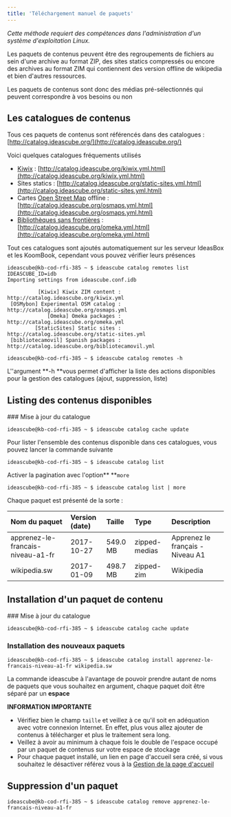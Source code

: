 ```yaml
---
title: 'Téléchargement manuel de paquets'
---
```


_Cette méthode requiert des compétences dans l'administration d'un système d'exploitation Linux._

Les paquets de contenus peuvent être des regroupements de fichiers au sein d'une archive au format ZIP, des sites statics compressés ou encore des archives au format ZIM qui contiennent des version offline de wikipedia et bien d'autres ressources.

Les paquets de contenus sont donc des médias pré-sélectionnés  qui peuvent correspondre à vos besoins ou non

## Les catalogues de contenus

Tous ces paquets de contenus sont référencés dans des catalogues : [http://catalog.ideascube.org/](http://catalog.ideascube.org/)

Voici quelques catalogues fréquements utilisés

* [Kiwix](http://www.kiwix.org/fr/) : [http://catalog.ideascube.org/kiwix.yml.html](http://catalog.ideascube.org/kiwix.yml.html)
* Sites statics : [http://catalog.ideascube.org/static-sites.yml.html](http://catalog.ideascube.org/static-sites.yml.html)
* Cartes [Open Street Map](http://openstreetmap.fr/) offline : [http://catalog.ideascube.org/osmaps.yml.html](http://catalog.ideascube.org/osmaps.yml.html)
* [Bibliothèques sans frontières](http://bibliosansfrontieres.org/) : [http://catalog.ideascube.org/omeka.yml.html](http://catalog.ideascube.org/omeka.yml.html)

Tout ces catalogues sont ajoutés automatiquement sur les serveur IdeasBox et les KoomBook, cependant vous pouvez vérifier leurs présences

```
ideascube@kb-cod-rfi-385 ~ $ ideascube catalog remotes list
IDEASCUBE_ID=idb
Importing settings from ideascube.conf.idb

          [Kiwix] Kiwix ZIM content : http://catalog.ideascube.org/kiwix.yml
 [OSMybon] Experimental OSM catalog : http://catalog.ideascube.org/osmaps.yml
             [Omeka] Omeka packages : http://catalog.ideascube.org/omeka.yml
         [StaticSites] Static sites : http://catalog.ideascube.org/static-sites.yml
 [bibliotecamovil] Spanish packages : http://catalog.ideascube.org/bibliotecamovil.yml
```

```
ideascube@kb-cod-rfi-385 ~ $ ideascube catalog remotes -h
```

L''argument **-h **vous permet d'afficher la liste des actions disponibles  pour la gestion des catalogues \(ajout, suppression, liste\)

## Listing des contenus disponibles
### Mise à jour du catalogue
```
ideascube@kb-cod-rfi-385 ~ $ ideascube catalog cache update
```

Pour lister l'ensemble des contenus disponible dans ces catalogues, vous pouvez lancer la commande suivante

```
ideascube@kb-cod-rfi-385 ~ $ ideascube catalog list
```

Activer la pagination avec l'option** **`more`

```
ideascube@kb-cod-rfi-385 ~ $ ideascube catalog list | more
```

Chaque paquet est présenté de la sorte :

| Nom du paquet | Version \(date\) | Taille | Type | Description |
| :--- | :--- | :--- | :--- | :--- |
| apprenez-le-francais-niveau-a1-fr | 2017-10-27 | 549.0 MB | zipped-medias | Apprenez le français - Niveau A1 |
| wikipedia.sw | 2017-01-09 | 498.7 MB | zipped-zim | Wikipedia |

## Installation d'un paquet de contenu

### Mise à jour du catalogue
```
ideascube@kb-cod-rfi-385 ~ $ ideascube catalog cache update
```

### Installation des nouveaux paquets

```
ideascube@kb-cod-rfi-385 ~ $ ideascube catalog install apprenez-le-francais-niveau-a1-fr wikipedia.sw
```

La commande ideascube à l'avantage de pouvoir prendre autant de noms de paquets que vous souhaitez en argument, chaque paquet doit être séparé par un **espace**

**INFORMATION IMPORTANTE**

* Vérifiez bien le champ `taille` et veillez à ce qu'il soit en adéquation avec votre connexion Internet. En effet, plus vous allez ajouter de contenus à télécharger et plus le traitement sera long.
* Veillez à avoir au minimum à chaque fois le double de l'espace occupé par un paquet de contenus sur votre espace de stockage
* Pour chaque paquet installé, un lien en page d'accueil sera créé, si vous souhaitez le désactiver référez vous à la [Gestion de la page d'accueil](/gestion_de_la_page_daccueil.md)

## Suppression d'un paquet

```
ideascube@kb-cod-rfi-385 ~ $ ideascube catalog remove apprenez-le-francais-niveau-a1-fr
```



